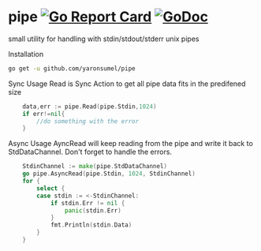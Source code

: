 # pipe [![Go Report Card](https://goreportcard.com/badge/github.com/yaronsumel/pipe)](https://goreportcard.com/report/github.com/yaronsumel/pipe)  [![GoDoc](https://godoc.org/github.com/yaronsumel/pipe?status.svg)](https://godoc.org/github.com/yaronsumel/pipe)
small utility for handling with stdin/stdout/stderr unix pipes

 Installation
```bash
go get -u github.com/yaronsumel/pipe
```
      
 Sync Usage
Read is Sync Action to get all pipe data fits in the predifened size
```go
	data,err := pipe.Read(pipe.Stdin,1024)
	if err!=nil{
		//do something with the error
	}
  ```
  
      
 Async Usage
AyncRead will keep reading from the pipe and write it back to StdDataChannel. Don't forget to handle the errors.
```go
	StdinChannel := make(pipe.StdDataChannel)
	go pipe.AsyncRead(pipe.Stdin, 1024, StdinChannel)
	for {
		select {
		case stdin := <-StdinChannel:
			if stdin.Err != nil {
				panic(stdin.Err)
			}
			fmt.Println(stdin.Data)
		}
	}
  ```
  
